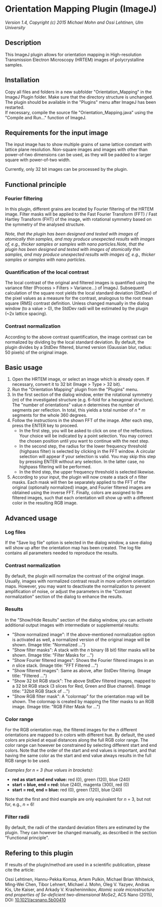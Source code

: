 # Orientation Mapping Plugin (ImageJ)

*Version 1.4, Copyright (c) 2015 Michael Mohn and Ossi Lehtinen, Ulm University*

## Description
This ImageJ plugin allows for orientation mapping in High-resolution Transmission Electron Microscopy (HRTEM) images of polycrystalline samples.

## Installation
Copy all files and folders in a new subfolder "Orientation_Mapping" in the ImageJ Plugin folder. Make sure that the directory structure is unchanged.
The plugin should be available in the "Plugins" menu after ImageJ has been restarted.  
If necessary, compile the source file "Orientation_Mapping.java" using the "Compile and Run..." function of ImageJ.


## Requirements for the input image
The input image has to show multiple grains of same lattice constant with lattice plane resolution.
Non-square images and images with other than power-of-two dimensions can be used, as they will be padded to a larger square with power-of-two width.

Currently, only 32 bit images can be processed by the plugin.


## Functional principle

### Fourier filtering
In this plugin, different grains are located by Fourier filtering of the HRTEM image. Filter masks will be applied to the Fast Fourier Transform (FFT) / Fast Hartley Transform (FHT) of the image, with rotational symmetry based on the symmetry of the analysed structure.

*Note, that the plugin has been designed and tested with images of atomically thin samples, and may produce unexpected results with images of, e.g., thicker samples or samples with nano particles.Note, that the plugin has been designed and tested with images of atomically thin samples, and may produce unexpected results with images of, e.g., thicker samples or samples with nano particles.*

### Quantification of the local contrast
The local contrast of the original and filtered images is quantified using the variance filter (Process > Filters > Variance...) of ImageJ. Subsequent calculation of the square root yields the local standard deviation (StdDev) of the pixel values as a measure for the contrast, analogous to the root mean square (RMS) contrast definition.
Unless changed manually in the dialog window (to a value > 0), the StdDev radii will be estimated by the plugin (~2x lattice spacing).

### Contrast normalization
According to the above contrast quantification, the image contrast can be normalized by dividing by the local standard deviation. By default, the plugin divides by a StdDev filtered, blurred version (Gaussian blur, radius: 50 pixels) of the original image.


## Basic usage
1. Open the HRTEM image, or select an image which is already open. If necessary, convert it to 32 bit (Image > Type > 32 bit).
2. Run the "Orientation Mapping" plugin from the "Plugins" menu.
3. In the first section of the dialog window, enter the rotational symmetry (*m*) of the investigated structure (e.g. 6-fold for a hexagonal structure). The "number of orientations" value *n* determines the number of segments per reflection. In total, this yields a total number of *n* \* *m* segments for the whole 360 degrees.
4. Follow the instructions in the shown FFT of the image. After each step, press the ENTER key to proceed.  
    * In the first step, you will be asked to click on one of the reflections. Your choice will be indicated by a point selection. You may correct the chosen position until you want to continue with the next step.
    * In the second step, the radius for the lower frequency threshold (highpass filter) is selected by clicking in the FFT window. A circular selection will appear if your selection is valid. You may skip this step by pressing ENTER without any selection. In the latter case, no highpass filtering will be performed.
    * In the third step, the upper frequency threshold is selected likewise.
5. According to your input, the plugin will now create a stack of *n* filter masks. Each mask will then be separately applied to the FFT of the original (optionally normalized) image, and Fourier filtered images are obtained using the inverse FFT. Finally, colors are assigned to the  filtered images, such that each orientation will show up with a different color in the resulting RGB image.


## Advanced usage

### Log files
If the "Save log file" option is selected in the dialog window, a save dialog will show up after the orientation map has been created. The log file contains all parameters needed to reproduce the results.

### Contrast normalization
By default, the plugin will normalize the contrast of the original image. Usually, images with normalized contrast result in more uniform orientation maps. However, you may want to deactivate the normalization to prevent amplification of noise, or adjust the parameters in the "Contrast normalization" section of the dialog to enhance the results.

### Results
In the "Show/Hide Results" section of the dialog window, you can activate additional output images with intermediate or supplemental results:

* "Show normalized image": If the above-mentioned normalization option is activated as well, a normalized version of the original image will be shown. (Image title: "Normalized ...")
* "Show filter masks": A stack with the *n* binary (8 bit) filter masks will be shown. (Image title: "Filter Masks for ...")
* "Show Fourier filtered images": Shows the Fourier filtered images in an *n* slice stack. (Image title: "FFT Filtered ...")
* "Show filtered images": Same as above, after StdDev filtering. (Image title: "Filtered ...")
* "Show 32 bit RGB stack": The above StdDev filtered images, mapped to a 32 bit RGB stack (3 slices for Red, Green and Blue channel). (Image title: "32bit RGB Stack of ...")
* "Show RGB filter mask": A "colormap" for the orientation map will be shown. The colormap is created by mapping the filter masks to an RGB image. (Image title: "RGB Filter Mask for ...")

### Color range
For the RGB orientation map, the filtered images for the *n* different orientations are mapped to *n* colors with different hue. By default, the used colors are picked at equal distances along the full RGB color range. The color range can however be constrained by selecting different start and end colors. Note that the order of the start and end values is important, and that having the same color as the start and end value always results in the full RGB range to be used.

*Examples for n = 3 (hue values in brackets):*

* **red as start and end value:** red (0), green (120), blue (240)
* **start = blue, end = red:** blue (240), magenta (300), red (0)
* **start = red, end = blue:** red (0), green (120), blue (240)

Note that the first and third example are only equivalent for *n* = 3, but not for, e.g., *n* = 6!

### Filter radii
By default, the radii of the standard deviation filters are estimated by the plugin. They can however be changed manually, as described in the section "Functional principle".

## Refering to this plugin
If results of the plugin/method are used in a scientific publication, please cite the article:

Ossi Lehtinen, Hannu-Pekka Komsa, Artem Pulkin, Michael Brian Whitwick, Ming-Wei Chen, Tibor Lehnert, Michael J. Mohn, Oleg V. Yazyev, Andras Kis, Ute Kaiser, and Arkady V. Krasheninnikov, *Atomic scale microstructure and properties of Se-deficient two-dimensional MoSe2*, ACS Nano (2015), DOI: [10.1021/acsnano.5b00410](http://dx.doi.org/10.1021/acsnano.5b00410)


